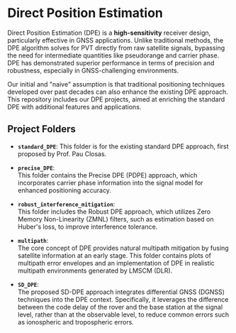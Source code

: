 # Direct Position Estimation

Direct Position Estimation (DPE) is a **high-sensitivity** receiver design, particularly effective in GNSS applications. Unlike traditional methods, the DPE algorithm solves for PVT directly from raw satellite signals, bypassing the need for intermediate quantities like pseudorange and carrier phase. DPE has demonstrated superior performance in terms of precision and robustness, especially in GNSS-challenging environments.

Our initial and "naive" assumption is that traditional positioning techniques developed over past decades can also enhance the existing DPE approach. This repository includes our DPE projects, aimed at enriching the standard DPE with additional features and applications.

## Project Folders

- **`standard_DPE`**: 
  This folder is for the existing standard DPE approach, first proposed by Prof. Pau Closas.

- **`precise_DPE`**:  
  This folder contains the Precise DPE (PDPE) approach, which incorporates carrier phase information into the signal model for enhanced positioning accuracy.

- **`robust_interference_mitigation`**:  
  This folder includes the Robust DPE approach, which utilizes Zero Memory Non-Linearity (ZMNL) filters, such as estimation based on Huber's loss, to improve interference tolerance.

- **`multipath`**:  
  The core concept of DPE provides natural multipath mitigation by fusing satellite information at an early stage. This folder contains plots of multipath error envelopes and an implementation of DPE in realistic multipath environments generated by LMSCM (DLR).

- **`SD_DPE`**:  
  The proposed SD-DPE approach integrates differential GNSS (DGNSS) techniques into the DPE context. Specifically, it leverages the difference between the code delay of the rover and the base station at the signal level, rather than at the observable level, to reduce common errors such as ionospheric and tropospheric errors.
